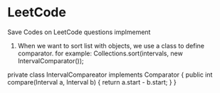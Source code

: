 # LeetCode
Save Codes on LeetCode questions implmement

1. When we want to sort list with objects, we use a class to define comparator.
for example:
	Collections.sort(intervals, new IntervalComparator());

private class IntervalCompareator implements Comparator<Interval> {
	public int compare(Interval a, Interval b) {
	    return a.start - b.start;
    }
}
